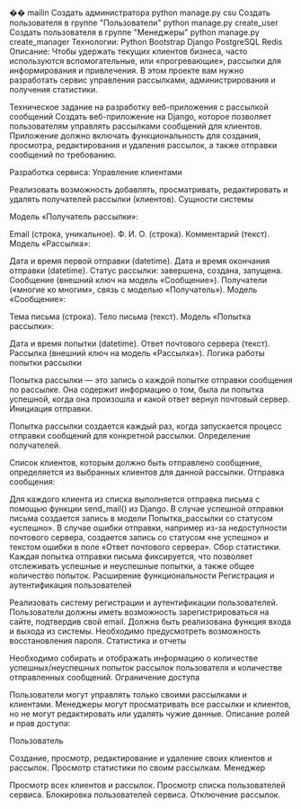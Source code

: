 ��  m a i l i n 
 Создать администратора
python manage.py csu
Создать пользователя в группе "Пользователи"
python manage.py create_user
Создать пользователя в группе "Менеджеры"
python manage.py create_manager
Технологии:
Python
Bootstrap
Django
PostgreSQL
Redis
Описание:
Чтобы удержать текущих клиентов бизнеса, часто используются вспомогательные, или «прогревающие», рассылки для информирования и привлечения. В этом проекте вам нужно разработать сервис управления рассылками, администрирования и получения статистики.

Техническое задание на разработку веб-приложения с рассылкой сообщений
Создать веб-приложение на Django, которое позволяет пользователям управлять рассылками сообщений для клиентов. Приложение должно включать функциональность для создания, просмотра, редактирования и удаления рассылок, а также отправки сообщений по требованию.

Разработка сервиса:
Управление клиентами

Реализовать возможность добавлять, просматривать, редактировать и удалять получателей рассылки (клиентов).
Сущности системы

Модель «Получатель рассылки»:

Email (строка, уникальное).
Ф. И. О. (строка).
Комментарий (текст).
Модель «Рассылка»:

Дата и время первой отправки (datetime).
Дата и время окончания отправки (datetime).
Статус рассылки: завершена, создана, запущена.
Сообщение (внешний ключ на модель «Сообщение»).
Получатели («многие ко многим», связь с моделью «Получатель»).
Модель «Сообщение»:

Тема письма (строка).
Тело письма (текст).
Модель «Попытка рассылки»:

Дата и время попытки (datetime).
Ответ почтового сервера (текст).
Рассылка (внешний ключ на модель «Рассылка»).
Логика работы попытки рассылки

Попытка рассылки — это запись о каждой попытке отправки сообщения по рассылке. Она содержит информацию о том, была ли попытка успешной, когда она произошла и какой ответ вернул почтовый сервер.
Инициация отправки.

Попытка рассылки создается каждый раз, когда запускается процесс отправки сообщений для конкретной рассылки.
Определение получателей.

Список клиентов, которым должно быть отправлено сообщение, определяется из выбранных клиентов для данной рассылки.
Отправка сообщения:

Для каждого клиента из списка выполняется отправка письма с помощью функции send_mail() из Django. В случае успешной отправки письма создается запись в модели Попытка_рассылки со статусом «успешно». В случае ошибки отправки, например из-за недоступности почтового сервера, создается запись со статусом «не успешно» и текстом ошибки в поле «Ответ почтового сервера». Сбор статистики. Каждая попытка отправки письма фиксируется, что позволяет отслеживать успешные и неуспешные попытки, а также общее количество попыток.
Расширение функциональности
Регистрация и аутентификация пользователей

Реализовать систему регистрации и аутентификации пользователей.
Пользователи должны иметь возможность зарегистрироваться на сайте, подтвердив свой email.
Должна быть реализована функция входа и выхода из системы.
Необходимо предусмотреть возможность восстановления пароля.
Статистика и отчеты

Необходимо собирать и отображать информацию о количестве успешных/неуспешных попыток рассылок пользователя и количестве отправленных сообщений.
Ограничение доступа

Пользователи могут управлять только своими рассылками и клиентами.
Менеджеры могут просматривать все рассылки и клиентов, но не могут редактировать или удалять чужие данные.
Описание ролей и прав доступа:

Пользователь

Создание, просмотр, редактирование и удаление своих клиентов и рассылок.
Просмотр статистики по своим рассылкам.
Менеджер

Просмотр всех клиентов и рассылок.
Просмотр списка пользователей сервиса.
Блокировка пользователей сервиса.
Отключение рассылок.
